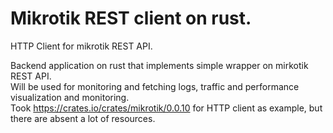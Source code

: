 # Mikrotik REST client on rust.
HTTP Client for mikrotik REST API.

Backend application on rust that implements simple wrapper on mirkotik REST API. \
Will be used for monitoring and fetching logs, traffic and performance visualization and monitoring. \
Took https://crates.io/crates/mikrotik/0.0.10 for HTTP client as example, but there are absent a lot of resources. 
